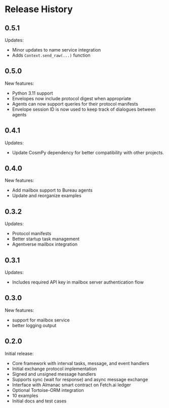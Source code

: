 # Release History


## 0.5.1

Updates:
- Minor updates to name service integration
- Adds `Context.send_raw(...)` function


## 0.5.0

New features:
- Python 3.11 support
- Envelopes now include protocol digest when appropriate
- Agents can now support queries for their protocol manifests
- Envelope session ID is now used to keep track of dialogues between agents


## 0.4.1

Updates:
- Update CosmPy dependency for better compatibility with other projects.


## 0.4.0

New features:
- Add mailbox support to Bureau agents
- Update and reorganize examples


## 0.3.2

Updates:
- Protocol manifests
- Better startup task management
- Agentverse mailbox integration


## 0.3.1

Updates:
- Includes required API key in mailbox server authentication flow


## 0.3.0

New features:
- support for mailbox service
- better logging output


## 0.2.0

Initial release:
- Core framework with interval tasks, message, and event handlers
- Initial exchange protocol implementation
- Signed and unsigned message handlers
- Supports sync (wait for response) and async message exchange
- Interface with Almanac smart contract on Fetch.ai ledger
- Optional Tortoise-ORM integration
- 10 examples
- Initial docs and test cases
